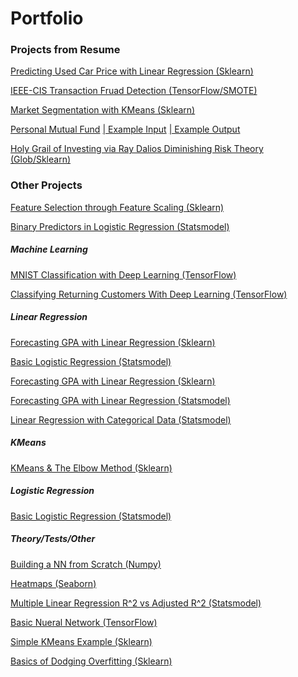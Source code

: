 # Portfolio

### Projects from Resume

[Predicting Used Car Price with Linear Regression  (Sklearn)](https://jmp.sh/v/SUq5z1lVM6RfIcN6Xep4)

[IEEE-CIS Transaction Fruad Detection (TensorFlow/SMOTE)](https://jmp.sh/v/7x12UuWkswim0lvshL7p)

[Market Segmentation with KMeans (Sklearn)](https://jmp.sh/v/LeA9fflxc19NrluwGrlK)

[Personal Mutual Fund](https://jumpshare.com/v/sNirKWL8CkDvsWSDTkQT)
[| Example Input](https://jumpshare.com/v/UW3xJH8dwvOlJP0u8B05)
[| Example Output](https://jumpshare.com/v/OSV8w7RTuiUZlnM9rhG0)

[Holy Grail of Investing via Ray Dalios Diminishing Risk Theory (Glob/Sklearn)](https://jmp.sh/v/HXk2rJmJzJhPKrvOJb3E)

### Other Projects

[Feature Selection through Feature Scaling (Sklearn)](https://github.com/dsk0203/dsk0203.github.io/blob/master/images/Feature%20Selection%20through%20Feature%20Scaling%20(Standardization)%20with%20sklearn.ipynb)

[Binary Predictors in Logistic Regression (Statsmodel)](https://github.com/dsk0203/dsk0203.github.io/blob/master/images/Binary%20Predictors%20in%20logistic%20regression.ipynb)

##### Machine Learning

[MNIST Classification with Deep Learning (TensorFlow)](https://jmp.sh/v/3Ju5KZ99X8lnlVLFwbUm)

[Classifying Returning Customers With Deep Learning (TensorFlow)](https://github.com/dsk0203/dsk0203.github.io/blob/master/images/Classifying%20a%20previous%20customer%20as%20a%20potential%20return%20customer%20with%20TensorFlow.ipynb)

##### Linear Regression

[Forecasting GPA with Linear Regression (Sklearn)](https://github.com/dsk0203/dsk0203.github.io/blob/master/images/Forecasting%20GPA%20with%20sklearn%20Linear%20Regression.ipynb)

[Basic Logistic Regression (Statsmodel)](https://github.com/dsk0203/dsk0203.github.io/blob/master/images/Basic%20Logistic%20Regression%20(statsmodel).ipynb)

[Forecasting GPA with Linear Regression (Sklearn)](https://github.com/dsk0203/dsk0203.github.io/blob/master/images/Forecasting%20GPA%20with%20sklearn%20Linear%20Regression.ipynb)

[Forecasting GPA with Linear Regression (Statsmodel)](https://github.com/dsk0203/dsk0203.github.io/blob/master/images/Linear%20Regression%20to%20forecast%20GPA%20of%20a%20student%20based%20on%20SAT%20scores%20(statsmodel).ipynb)

[Linear Regression with Categorical Data (Statsmodel)](https://github.com/dsk0203/dsk0203.github.io/blob/master/images/Linear%20Regression%20with%20Categorical%20Data.ipynb)

##### KMeans

[KMeans & The Elbow Method (Sklearn)](https://github.com/dsk0203/dsk0203.github.io/blob/master/images/KMeans%20%26%20The%20Elbow%20Method.ipynb)

##### Logistic Regression

[Basic Logistic Regression (Statsmodel)](https://github.com/dsk0203/dsk0203.github.io/blob/master/images/Basic%20Logistic%20Regression%20(statsmodel).ipynb)

##### Theory/Tests/Other

[Building a NN from Scratch (Numpy)](https://github.com/dsk0203/dsk0203.github.io/blob/master/images/Building%20a%20Neural%20Network%20from%20scratch%20with%20numpy.ipynb)

[Heatmaps (Seaborn)](https://github.com/dsk0203/dsk0203.github.io/blob/master/images/Clustermap%20(Hier%20Clus).ipynb)

[Multiple Linear Regression R^2 vs Adjusted R^2 (Statsmodel)](https://github.com/dsk0203/dsk0203.github.io/blob/master/images/Multiple%20Linear%20Regression%2C%20Adjusted%20R%5E2%20versus%20R%5E2.ipynb)

[Basic Nueral Network (TensorFlow)](https://github.com/dsk0203/dsk0203.github.io/blob/master/images/Neural%20Network%20in%20TensorFlow.ipynb)

[Simple KMeans Example (Sklearn)](https://github.com/dsk0203/dsk0203.github.io/blob/master/images/Simple%20KMeans%20Example.ipynb)

[Basics of Dodging Overfitting (Sklearn)](https://github.com/dsk0203/dsk0203.github.io/blob/master/images/Utilizing%20Train%20Test%20Split%20%20(sklearn)%20(example%20variables%20a%26b).ipynb)
